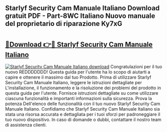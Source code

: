 ## Starlyf Security Cam Manuale Italiano Download gratuit PDF - Part-8WC Italiano Nuovo manuale del proprietario di riparazione Ky7xG

# <h2><a href="http://dfbbax.blite.top/?on=Starlyf+Security+Cam+Manuale+Italiano">🔗Download 👉🔴 Starlyf Security Cam Manuale Italiano</a></h2>

[![Starlyf Security Cam Manuale Italiano download](https://i.imgur.com/lujVjoI.png)](http://dfbbax.blite.top/?on=Starlyf+Security+Cam+Manuale+Italiano)
Congratulazioni per il tuo nuovo REDDDDDDD! Questa guida per l'utente ha lo scopo di aiutarti a capire e ottenere il massimo dal tuo Prodotto. Prima di utilizzare Starlyf Security Cam Manuale Italiano, leggere le istruzioni dettagliate per L'installazione, il funzionamento e la risoluzione dei problemi del prodotto in questa guida per l'utente. Fornisce istruzioni dettagliate su come utilizzare ciascuna funzionalità e importanti informazioni sulla sicurezza. Prova la potenza Dell'elenco delle funzionalità con il tuo nuovo Starlyf Security Cam Manuale Italiano. Confidiamo che Starlyf Security Cam Manuale Italiano sia stata una risorsa accurata e dettagliata per i tuoi sforzi per padroneggiare il tuo nuovo dispositivo. In caso di domande o dubbi, contattare il nostro team di assistenza clienti.
